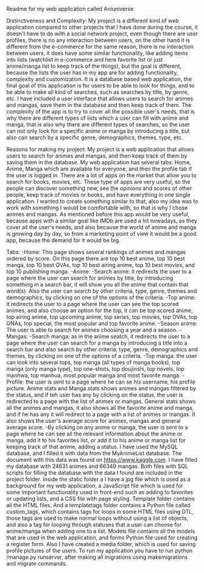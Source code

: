 Readme for my web application called Aniuniverse

Distinctiveness and Complexity:
My project is a different kind of web application compared to other projects that I have done during the course, it doesn't have to do with a social network project, even though there are user profiles, there is no any interaction between users, on the other hand it is different from the e-commerce for the same reason, there is no interaction between users, it does have some similar functionality, like adding items into lists (watchlist in e-commerce and here favorite list or just anime/manga list to keep track of the things), but the goal is different, because the lists the user has in my app are for adding functionality, complexity and customization. It is a database based web application, the final goal of this application is for users to be able to look for things, and to be able to make all kind of searches, such as searches by title, by genre, etc. I have included a user interface that allows users to search for animes and mangas, save them in the database and then keep track of them. The complexity of the app is to try to cover all the possible user's needs, that is why there are different types of lists which a user can fill with anime and manga, that is also why there are different types of searches, so the user can not only look for a specific anime or manga by introducing a title, but also can search by a specific genre, demographics, themes, type, etc. 

Reasons for making my project:
My project is a web application that allows users to search for animes and mangas, and then keep track of them by saving them in the database. My web application has several tabs: Home, Anime, Manga which are available for everyone, and then the profile tab if the user is logged in.
There are a lot of apps on the market that allow you to search for books, movies, etc. These type of apps are very useful, so the people can discover something new, see the opinions and scores of other people, keep track of movies or books, and have everything in one single application. I wanted to create something similar to that, also my idea was to work with something I would be comfortable with, so that is why I chose animes and mangas. As mentioned before this app would be very useful, because apps with a similar goal like IMDb are used a lot nowadays, as they cover all the user's needs, and also because the world of anime and manga is growing day by day, so from a marketing point of view it would be a good app, because the demand for it would be big.

Tabs:
-Home: This page shows several rankings of animes and mangas ordered by score. On this page there are top 10 best anime, top 10 best manga, top 10 best OVAs, top 10 best airing anime, top 10 best movies, and top 10 publishing manga.
-Anime:
    -Search anime: it redirects the user to a page where the user can search for animes by title, by introducing something in a search bar, it will show you all the anime that contain that word(s). Also the user can search by other criteria, type, genre, themes and demographics, by clicking on one of the options of the criteria.
    -Top anime: it redirects the user to a page where the user can see the top scored animes, and also choose an option for the top, it can be top scored anime, top airing anime, top upcoming anime, top series, top movies, top OVAs, top ONAs, top special, the most popular and top favorite anime.
    -Season anime: The user is able to search for animes choosing a year and a season.
-Mangas: 
    -Search manga: as in the anime seatch, it redirects the user to a page where the user can search for a manga by introducing a title into a search bar and also search by other criteria, type, genre, demographics and themes, by clicking on one of the options of a criteria.
    -Top manga: the user can look into several tops, top manga (all types of manga books), top manga (only manga type), top one-shots, top doujinshi, top novels, top manhwa, top manhua, most popular manga and most favorite manga.
-Profile: the user is sent to a page where he can se his username, his profile picture. Anime stats and Manga stats shows animes and mangas filtered by the status, and if teh user has any by clicking on the status, the user is redirected to a page with the list of animes or mangas. General stats shows all the animes and mangas, it also shows all the favorite anime and manga, and if he has any it will redirect to a page with a list of animes or mangas. It also shows the user's average score for animes, mangas and general average score.
-By clicking on any anime or manga, the user is sent to a page where he can see all the relevant information about the anime or manga, add it to his favorites list, or add it to his anime or manga list for keeping track of that anime, adding a status.
I have used the MySQL database, and I filled it with data from the MyAnimeList database. The document with this data was found on https://www.kaggle.com. I have filled my database with 24631 animes and 66349 mangas. Both files with SQL scripts for filling the database with the data I found are included in the project folder.
Inside the static folder a I have a jpg file which is used as a background for my web application, a JavaScript file which is used for some important functionality used in front-end such as adding to favorites or updating lists, and a CSS file with page styling. Template folder contains all the HTML files. And a templatetags folder contains a Python file called custom_tags, which contains tags for loops in some HTML files using DTL, those tags are used to make normal loops without using a list of objects, and also a tag for looping through statuses that a user can choose for anime/manga when adding one to a list. Models file contains all the models that are used in the web application, and forms Python file used for creating a register form. Also I have created a media folder, which is used for saving profile pictures of the users.
To run my application you have to run python /manage.py runserver, after making all migrations using makemigrations and migrate commands.